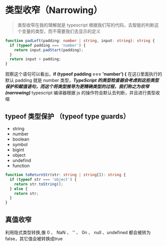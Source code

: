 # 类型收窄（Narrowing）

> 类型收窄在我的理解就是 typescript 根据我们写的代码，去智能的判断这个变量的类型，而不需要我们去显示的定义

```typescript
function padLeft(padding: number | string, input: string): string {
  if (typeof padding === 'number') {
    return input.padStart(padding);
  }
  return input + padding;
}
```

观察这个语句可以看出，**if (typeof padding === 'number') {** 在这{}里面执行的默认 padding 就是 number 类型，**_TypeScript 的类型检查器会考虑到这些类型保护和赋值语句，而这个将类型推导为更精确类型的过程，我们称之为收窄 (narrowing)_**
typescript 编译器根据 js 的操作符会默认去判断，并且进行类型收缩

## typeof 类型保护 （typeof type guards）

- string
- number
- boolean
- symbol
- bigint
- object
- undefind
- function

```typescript
function toReturnStr(str: string | string[]): string {
  if (typeof str === 'object') {
    return str.toString();
  } else {
    return str;
  }
}
```

## 真值收窄
利用隐式类型转换,像 0 、 NaN 、 '' 、 0n 、 null 、undefined 都会被转为false，其它值会被转换成true